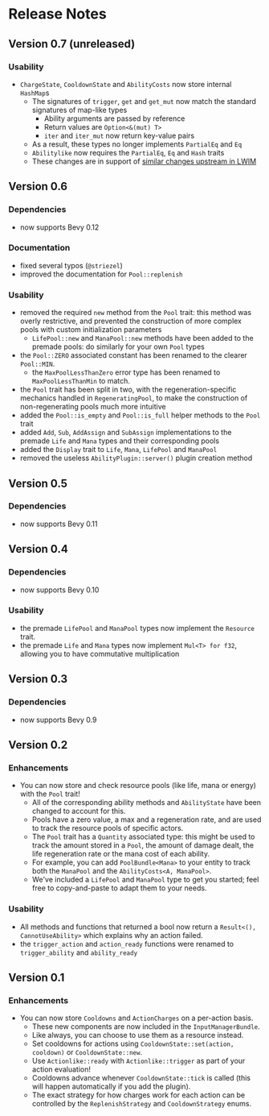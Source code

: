 # Release Notes

## Version 0.7 (unreleased)

### Usability

- `ChargeState`, `CooldownState` and `AbilityCosts` now store internal `HashMap`s
  - The signatures of `trigger`, `get` and `get_mut` now match the standard signatures of map-like types
    - Ability arguments are passed by reference
    - Return values are `Option<&(mut) T>`
    - `iter` and `iter_mut` now return key-value pairs
  - As a result, these types no longer implements `PartialEq` and `Eq`
  - `Abilitylike` now requires the `PartialEq`, `Eq` and `Hash` traits
  - These changes are in support of [similar changes upstream in LWIM](https://github.com/Leafwing-Studios/leafwing-input-manager/pull/415)

## Version 0.6

### Dependencies

- now supports Bevy 0.12

### Documentation

- fixed several typos (`@striezel`)
- improved the documentation for `Pool::replenish`

### Usability

- removed the required `new` method from the `Pool` trait: this method was overly restrictive, and prevented the construction of more complex pools with custom initialization parameters
  - `LifePool::new` and `ManaPool::new` methods have been added to the premade pools: do similarly for your own `Pool` types
- the `Pool::ZERO` associated constant has been renamed to the clearer `Pool::MIN`.
  - the `MaxPoolLessThanZero` error type has been renamed to `MaxPoolLessThanMin` to match.
- the `Pool` trait has been split in two, with the regeneration-specific mechanics handled in `RegeneratingPool`, to make the construction of non-regenerating pools much more intuitive
- added the `Pool::is_empty` and `Pool::is_full` helper methods to the `Pool` trait
- added `Add`, `Sub`, `AddAssign` and `SubAssign` implementations to the premade `Life` and `Mana` types and their corresponding pools
- added the `Display` trait to `Life`, `Mana`, `LifePool` and `ManaPool`
- removed the useless `AbilityPlugin::server()` plugin creation method

## Version 0.5

### Dependencies

- now supports Bevy 0.11

## Version 0.4

### Dependencies

- now supports Bevy 0.10

### Usability

- the premade `LifePool` and `ManaPool` types now implement the `Resource` trait.
- the premade `Life` and `Mana` types now implement `Mul<T> for f32`, allowing you to have commutative multiplication

## Version 0.3

### Dependencies

- now supports Bevy 0.9

## Version 0.2

### Enhancements

- You can now store and check resource pools (like life, mana or energy) with the `Pool` trait!
  - All of the corresponding ability methods and `AbilityState` have been changed to account for this.
  - Pools have a zero value, a max and a regeneration rate, and are used to track the resource pools of specific actors.  
  - The `Pool` trait has a `Quantity` associated type: this might be used to track the amount stored in a `Pool`, the amount of damage dealt, the life regeneration rate or the mana cost of each ability.
  - For example, you can add `PoolBundle<Mana>` to your entity to track both the `ManaPool` and the `AbilityCosts<A, ManaPool>`.
  - We've included a `LifePool` and `ManaPool` type to get you started; feel free to copy-and-paste to adapt them to your needs.

### Usability

- All methods and functions that returned a bool now return a `Result<(), CannotUseAbility>` which explains why an action failed.
- the `trigger_action` and `action_ready` functions were renamed to `trigger_ability` and `ability_ready`

## Version 0.1

### Enhancements

- You can now store `Cooldowns` and `ActionCharges` on a per-action basis.
  - These new components are now included in the `InputManagerBundle`.
  - Like always, you can choose to use them as a resource instead.
  - Set cooldowns for actions using `CooldownState::set(action, cooldown)` or `CooldownState::new`.
  - Use `Actionlike::ready` with `Actionlike::trigger` as part of your action evaluation!
  - Cooldowns advance whenever `CooldownState::tick` is called (this will happen automatically if you add the plugin).
  - The exact strategy for how charges work for each action can be controlled by the `ReplenishStrategy` and `CooldownStrategy` enums.
